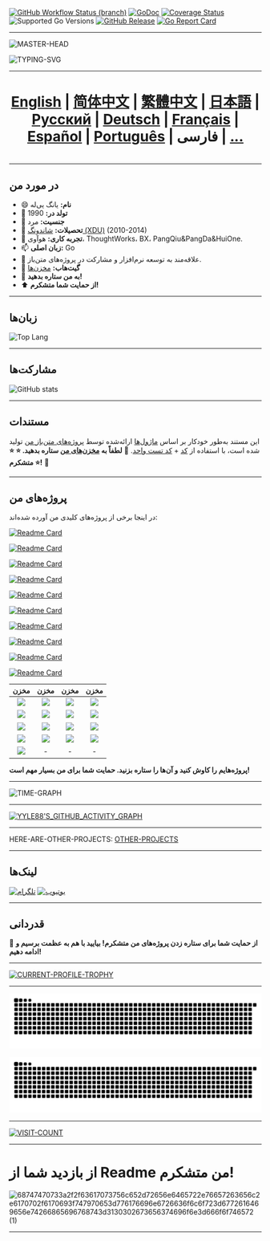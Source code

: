 [![GitHub Workflow Status (branch)](https://img.shields.io/github/actions/workflow/status/yyle88/yyle88/release.yml?branch=main&label=BUILD)](https://github.com/yyle88/yyle88/actions/workflows/release.yml?query=branch%3Amain)
[![GoDoc](https://pkg.go.dev/badge/github.com/yyle88/yyle88)](https://pkg.go.dev/github.com/yyle88/yyle88)
[![Coverage Status](https://img.shields.io/coveralls/github/yyle88/yyle88/master.svg)](https://coveralls.io/github/yyle88/yyle88?branch=main)
![Supported Go Versions](https://img.shields.io/badge/Go-1.22%2C%201.23-lightgrey.svg)
[![GitHub Release](https://img.shields.io/github/release/yyle88/yyle88.svg)](https://github.com/yyle88/yyle88/releases)
[![Go Report Card](https://goreportcard.com/badge/github.com/yyle88/yyle88)](https://goreportcard.com/report/github.com/yyle88/yyle88)

---

![MASTER-HEAD](https://user-images.githubusercontent.com/74038190/213910845-af37a709-8995-40d6-be59-724526e3c3d7.gif)

![TYPING-SVG](https://readme-typing-svg.demolab.com?font=Fira+Code&size=33&pause=1000&color=EBE912&width=999&lines=Hi+there+%F0%9F%91%8B%2C+Welcome+to+my+Page+%F0%9F%91%8B%2C+I'm+yyle88)

---

<!-- 这是一个注释，它不会在渲染时显示出来，这是语言选择的起始位置 -->

<h4 align="center" style="font-size: 2.0em;"><a href="../README.md">English</a> | <a href="../README.zh.md">简体中文</a> | <a href="README.zh-Hant.md">繁體中文</a> | <a href="README.ja.md">日本語</a> | <a href="README.ru.md">Русский</a> | <a href="README.de.md">Deutsch</a> | <a href="README.fr.md">Français</a> | <a href="README.es.md">Español</a> | <a href="README.pt.md">Português</a> | <strong>فارسی</strong> | <a href="../LOCALE-MENU.md"><b>...</b></a></h4>

<!-- 这是一个注释，它不会在渲染时显示出来，这是语言选择的终止位置 -->

---

## در مورد من

- 😄 **نام:** یانگ یی‌له
- 🔭 **تولد در:** 1990
- 🌱 **جنسیت:** مرد
- 👯 **تحصیلات:** [شاندونگ (XDU)](https://www.xidian.edu.cn/) (2010-2014)
- 💼 **تجربه کاری:** هوآوی، ThoughtWorks، BX، PangQiu&PangDa&HuiOne.
- 📫 **زبان اصلی:** Go
- 💬 علاقه‌مند به توسعه نرم‌افزار و مشارکت در پروژه‌های متن‌باز.
- 🔗 **گیت‌هاب:** [مخزن‌ها](https://github.com/yyle88?tab=repositories&type=public&sort=stargazers)
- 🌟 **به من ستاره بدهید!**
- ⬆️ **از حمایت شما متشکرم!**

---

## زبان‌ها

![Top Lang](https://github-readme-stats.vercel.app/api/top-langs/?username=yyle88&hide=html&card_width=465)

---

## مشارکت‌ها

![GitHub stats](https://github-readme-stats.vercel.app/api?username=yyle88&show_icons=true&theme=radical&show=reviews,prs_merged,prs_merged_percentage&hide=contribs&card_width=465)

---

## مستندات

این مستند به‌طور خودکار بر اساس [ماژول‌ها](https://github.com/yyle88/yyle88/blob/main/go.mod) ارائه‌شده توسط [پروژه‌های متن‌باز من](https://github.com/yyle88?tab=repositories&sort=stargazers) تولید شده است، با استفاده از [کد](https://github.com/yyle88/yyle88/blob/main/yyle88.go) + [کد تست واحد](https://github.com/yyle88/yyle88/blob/main/yyle88_test.go). 🌟 **لطفاً به [مخزن‌های من](https://github.com/yyle88?tab=repositories&sort=stargazers) ستاره بدهید. ⭐ ⭐ ⭐ متشکرم!** 🌟

---

## پروژه‌های من

در اینجا برخی از پروژه‌های کلیدی من آورده شده‌اند:

<!-- 这是一个注释，它不会在渲染时显示出来，这是项目列表的起始位置 -->

<div align="left">

[![Readme Card](https://github-readme-stats.vercel.app/api/pin/?username=yyle88&repo=sure&theme=shadow_red&unique=37b201fe-063c-4718-855c-003d64e8f83f)](https://github.com/yyle88/sure)

[![Readme Card](https://github-readme-stats.vercel.app/api/pin/?username=yyle88&repo=gobtcsign&theme=date_night&unique=90767638-f033-4d2d-b7c1-e3dd75b44b16)](https://github.com/yyle88/gobtcsign)

[![Readme Card](https://github-readme-stats.vercel.app/api/pin/?username=yyle88&repo=osexec&theme=codeSTACKr&unique=98d0c762-7634-4d2c-9ede-a6dea14666ac)](https://github.com/yyle88/osexec)

[![Readme Card](https://github-readme-stats.vercel.app/api/pin/?username=yyle88&repo=must&theme=city_lights&unique=6feb58ea-d6e7-4871-b037-1a467e25a8ac)](https://github.com/yyle88/must)

[![Readme Card](https://github-readme-stats.vercel.app/api/pin/?username=yyle88&repo=gormmom&theme=gotham&unique=dca0e79e-6bdd-4d3d-a299-bc3d46b09ae4)](https://github.com/yyle88/gormmom)

[![Readme Card](https://github-readme-stats.vercel.app/api/pin/?username=yyle88&repo=done&theme=catppuccin_latte&unique=5580f090-ba26-442a-861a-72798daac1fa)](https://github.com/yyle88/done)

[![Readme Card](https://github-readme-stats.vercel.app/api/pin/?username=yyle88&repo=formatgo&theme=prussian&unique=bf7b15cd-20ab-4a5b-9748-86626d86995b)](https://github.com/yyle88/formatgo)

[![Readme Card](https://github-readme-stats.vercel.app/api/pin/?username=yyle88&repo=syntaxgo&theme=material-palenight&unique=6594aafb-85ae-4568-98e5-645a8294f9f9)](https://github.com/yyle88/syntaxgo)

[![Readme Card](https://github-readme-stats.vercel.app/api/pin/?username=yyle88&repo=gotrontrx&theme=jolly&unique=21e47f22-8187-40cc-82a6-f79115cfb66b)](https://github.com/yyle88/gotrontrx)

[![Readme Card](https://github-readme-stats.vercel.app/api/pin/?username=yyle88&repo=tern&theme=shadow_red&unique=c0a4f71e-ed88-4314-8f4b-69d480d3df13)](https://github.com/yyle88/tern)

</div>


<div align="left">

| مخزن | مخزن | مخزن | مخزن |
| :--: | :--: | :--: | :--: |
|<a href="https://github.com/yyle88/erero"><img src="https://img.shields.io/badge/erero-%23ADFF2F.svg?style=flat&logoColor=white" height="24"></a> | <a href="https://github.com/yyle88/eroticgo"><img src="https://img.shields.io/badge/eroticgo-%2320B2AA.svg?style=flat&logoColor=white" height="24"></a> | <a href="https://github.com/yyle88/reggin"><img src="https://img.shields.io/badge/reggin-%23DC143C.svg?style=flat&logoColor=white" height="24"></a> | <a href="https://github.com/yyle88/gormcngen"><img src="https://img.shields.io/badge/gormcngen-%2335A8D5.svg?style=flat&logoColor=white" height="24"></a> | 
|<a href="https://github.com/yyle88/rese"><img src="https://img.shields.io/badge/rese-%237D5E7F.svg?style=flat&logoColor=white" height="24"></a> | <a href="https://github.com/yyle88/gormcls"><img src="https://img.shields.io/badge/gormcls-%23FFD700.svg?style=flat&logoColor=white" height="24"></a> | <a href="https://github.com/yyle88/syncmap"><img src="https://img.shields.io/badge/syncmap-%23F7931E.svg?style=flat&logoColor=white" height="24"></a> | <a href="https://github.com/yyle88/demojavabtcsign"><img src="https://img.shields.io/badge/demojavabtcsign-%23FF5733.svg?style=flat&logoColor=white" height="24"></a> | 
|<a href="https://github.com/yyle88/gormcnm"><img src="https://img.shields.io/badge/gormcnm-%237D4B91.svg?style=flat&logoColor=white" height="24"></a> | <a href="https://github.com/yyle88/sortslice"><img src="https://img.shields.io/badge/sortslice-%2391C4A4.svg?style=flat&logoColor=white" height="24"></a> | <a href="https://github.com/yyle88/osexistpath"><img src="https://img.shields.io/badge/osexistpath-%23F09F3B.svg?style=flat&logoColor=white" height="24"></a> | <a href="https://github.com/yyle88/runpath"><img src="https://img.shields.io/badge/runpath-%23F2D330.svg?style=flat&logoColor=white" height="24"></a> | 
|<a href="https://github.com/yyle88/zaplog"><img src="https://img.shields.io/badge/zaplog-%23FF4500.svg?style=flat&logoColor=white" height="24"></a> | <a href="https://github.com/yyle88/neatjson"><img src="https://img.shields.io/badge/neatjson-%23FF1493.svg?style=flat&logoColor=white" height="24"></a> | <a href="https://github.com/yyle88/mutexmap"><img src="https://img.shields.io/badge/mutexmap-%2395C59D.svg?style=flat&logoColor=white" height="24"></a> | <a href="https://github.com/yyle88/printgo"><img src="https://img.shields.io/badge/printgo-%233CB371.svg?style=flat&logoColor=white" height="24"></a> | 
|<a href="https://github.com/yyle88/yyle88"><img src="https://img.shields.io/badge/yyle88-%2332CD32.svg?style=flat&logoColor=white" height="24"></a> | - | - | - | 

</div>


<!-- 这是一个注释，它不会在渲染时显示出来，这是项目列表的终止位置 -->

**پروژه‌هایم را کاوش کنید و آن‌ها را ستاره بزنید. حمایت شما برای من بسیار مهم است!**

---

<img src="http://github-profile-summary-cards.vercel.app/api/cards/productive-time?username=yyle88&theme=radical&utcOffset=8.00" alt="TIME-GRAPH" width="465">

---

[![YYLE88'S_GITHUB_ACTIVITY_GRAPH](https://github-readme-activity-graph.vercel.app/graph?username=yyle88)](https://github.com/yyle88)

---

HERE-ARE-OTHER-PROJECTS: [OTHER-PROJECTS](https://github.com/yyle88/yyle88/blob/main/OTHERS.md)

---

## لینک‌ها

[![تلگرام](https://img.shields.io/badge/-Telegram-f5e0dc?style=for-the-badge&logo=telegram&logoColor=27A0D9)](https://t.me/yyle88)
[![یوتیوب](https://img.shields.io/badge/-YouTube-f2cdcd?style=for-the-badge&logo=YouTube&logoColor=FF0000)](https://www.youtube.com/@%E6%9D%A8%E4%BA%A6%E4%B9%901990/videos)

---

## قدردانی

🌟 **از حمایت شما برای ستاره زدن پروژه‌های من متشکرم! بیایید با هم به عظمت برسیم و ادامه دهیم!**

---

[![CURRENT-PROFILE-TROPHY](https://github-profile-trophy.vercel.app/?username=yyle88)](https://github.com/yyle88)

---

![github contribution grid snake animation](https://raw.githubusercontent.com/yyle88/yyle88/snake/github-contribution-grid-snake-dark.svg#gh-dark-mode-only)

![github contribution grid snake animation](https://raw.githubusercontent.com/yyle88/yyle88/snake/github-contribution-grid-snake.svg#gh-light-mode-only)

---

[![VISIT-COUNT](https://visitcount.itsvg.in/api?id=yyle88&label=profile-views&pretty=true)](https://visitcount.itsvg.in)

---

# از بازدید شما از Readme من متشکرم!

![68747470733a2f2f63617073756c652d72656e6465722e76657263656c2e6170702f6170693f747970653d776176696e6726636f6c6f723d6772616469656e74266865696768743d3130302673656374696f6e3d666f6f746572 (1)](https://github.com/user-attachments/assets/e599b0c5-b812-4e11-908a-2bdec8c97c5f)

---
